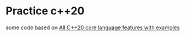 # Practice c++20

some code based on [All C++20 core language features with examples](https://oleksandrkvl.github.io/2021/04/02/cpp-20-overview.html)
